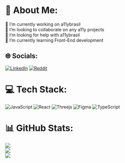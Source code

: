 # 💫 About Me:
🔭 I’m currently working on a11ybrasil<br>👯 I’m looking to collaborate on any a11y projects<br>🤝 I’m looking for help with a11ybrasil<br>🌱 I’m currently learning Front-End development<br>


## 🌐 Socials:
[![LinkedIn](https://img.shields.io/badge/LinkedIn-%230077B5.svg?logo=linkedin&logoColor=white)](https://linkedin.com/in/www.linkedin.com/in/cedricsantos) [![Reddit](https://img.shields.io/badge/Reddit-%23FF4500.svg?logo=Reddit&logoColor=white)](https://reddit.com/user/CeedMoonDev) 

# 💻 Tech Stack:
![JavaScript](https://img.shields.io/badge/javascript-%23323330.svg?style=for-the-badge&logo=javascript&logoColor=%23F7DF1E) ![React](https://img.shields.io/badge/react-%2320232a.svg?style=for-the-badge&logo=react&logoColor=%2361DAFB) ![Threejs](https://img.shields.io/badge/threejs-black?style=for-the-badge&logo=three.js&logoColor=white) 	![Figma](https://img.shields.io/badge/figma-%23F24E1E.svg?style=for-the-badge&logo=figma&logoColor=white) ![TypeScript](https://img.shields.io/badge/typescript-%23007ACC.svg?style=for-the-badge&logo=typescript&logoColor=white)
# 📊 GitHub Stats:
![](https://github-readme-stats.vercel.app/api?username=Cedric-Santos&theme=default&hide_border=false&include_all_commits=true&count_private=false)<br/>
![](https://github-readme-streak-stats.herokuapp.com/?user=Cedric-Santos&theme=default&hide_border=false)<br/>
![](https://github-readme-stats.vercel.app/api/top-langs/?username=Cedric-Santos&theme=default&hide_border=false&include_all_commits=true&count_private=false&layout=compact)

<!-- Proudly created with GPRM ( https://gprm.itsvg.in ) -->
